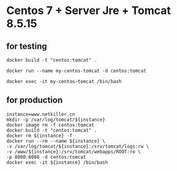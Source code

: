 # Centos 7 + Server Jre + Tomcat 8.5.15

## for testing

	docker build -t "centos:tomcat" .

	docker run --name my-centos-tomcat -d centos:tomcat
	
	docker exec -it my-centos-tomcat /bin/bash
	
## for production

	instance=www.netkiller.cn
	mkdir -p /var/log/tomcat/${instance}
	docker image rm -f centos:tomcat
	docker build -t "centos:tomcat" .
	docker rm ${instance} -f
	docker run --rm --name ${instance} \
	-v /var/log/tomcat/${instance}:/srv/tomcat/logs:rw \
	-v /www/${instance}:/srv/tomcat/webapps/ROOT:ro \
	-p 8080:8080 -d centos:tomcat
	docker exec -it ${instance} /bin/bash
